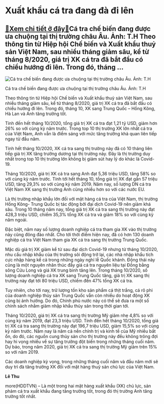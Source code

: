 Xuất khẩu cá tra đang đà đi lên
===============================

[:gift:Xem chi tiết ở đây:gift:](https://hddtvn.com/xuat-khau-ca-tra-dang-da-di-len/)Cá tra chế biến đang được ưa chuộng tại thị trường châu Âu. Ảnh: T.H Theo thông tin từ Hiệp hội Chế biến và Xuất khẩu thuỷ sản Việt Nam, sau nhiều tháng giảm sâu, kể từ tháng 8/2020, giá trị XK cá tra đã bắt đầu có chiều hướng đi lên. Trong đó, tháng …
------------------------------------------------------------------------------------------------------------------------------------------------------------------------------------------------------------------------------------------------------------





![Cá tra chế biến đang được ưa chuộng tại thị trường châu Âu. Ảnh: T.H](https://hddtvn.com/wp-content/uploads/2021/01/3735_11-1203_DSC_1781-2.jpg "Cá tra chế biến đang được ưa chuộng tại thị trường châu Âu. Ảnh: T.H")


Cá tra chế biến đang được ưa chuộng tại thị trường châu Âu. Ảnh: T.H



Theo thông tin từ Hiệp hội Chế biến và Xuất khẩu thuỷ sản Việt Nam, sau nhiều tháng giảm sâu, kể từ tháng 8/2020, giá trị XK cá tra đã bắt đầu có chiều hướng đi lên. Trong đó, tháng 10, XK sang Trung Quốc – Hồng Kông, Hà Lan và Anh tăng trưởng tốt.


Tính đến hết tháng 10/2020, tổng giá trị XK cá tra đạt 1,21 tỷ USD, giảm hơn 26% so với cùng kỳ năm trước. Trong top 10 thị trường XK lớn nhất cá tra của Việt Nam, Anh vẫn là điểm sáng với mức tăng trưởng khả quan liên tiếp ngay từ đầu năm.


Tính hết tháng 10/2020, XK cá tra sang thị trường này đã có 10 tháng liên tiếp giá trị XK tăng trưởng dương tại thị trường này. Đây là thị trường duy nhất trong top 10 thị trường lớn không bị giảm sút hay lý do khác là Covid-19.


Tháng 10/2020, giá trị XK cá tra sang Anh đạt 5,36 triệu USD, tăng 58% so với cùng kỳ năm trước. Tính tới hết tháng 10, tổng giá trị XK đạt gần 57 triệu USD, tăng 29,3% so với cùng kỳ năm 2019. Năm nay, số lượng DN cá tra Việt Nam XK sang thị trường Anh cũng nhiều hơn so với các nước EU.


Là thị trường nhập khẩu lớn đối với mặt hàng cá tra của Việt Nam, thị trường Hồng Kông- Trung Quốc bị tác động bởi đại dịch Covid-19 nên giảm khá sâu. Trong 10 tháng năm nay, tổng giá trị XK cá tra sang thị trường này đạt 428,3 triệu USD, chiếm 35,3% tổng XK cá tra và giảm 18% so với cùng kỳ năm ngoái.


Đặc biệt, năm nay số lượng doanh nghiệp cá tra tham gia XK vào thị trường này cũng đông đảo nhất. Cho tới thời điểm hiện nay, đã có hơn 130 doanh nghiệp cá tra Việt Nam tham gia XK cá tra sang thị trường Trung Quốc.


Mặc dù giá trị XK giảm kể từ sau đại dịch Covid-19 nhưng từ tháng 10/2020, nhu cầu nhập khẩu của thị trường sôi động trở lại, các nhà nhập khẩu tích cực nhập hàng kể cả trong những ngày nghỉ lễ Quốc khánh. Động thái này cũng là một nguyên nhân thúc đẩy giá cá tra nguyên liệu tại Đồng bằng sông Cửu Long và giá XK trung bình tăng lên. Trong tháng 10/2020, số lượng doanh nghiệp cá tra XK sang Trung Quốc tăng, giá trị XK sang thị trường này đạt tới 80 triệu USD, chiếm đến 47% tổng XK cá tra.


Tuy nhiên, cho tới nay, trữ lượng tồn kho sản phẩm cá thịt trắng, cá rô phi của doanh nghiệp thủy sản Trung Quốc vẫn còn nhiều do hoạt động XK cũng bị ảnh hưởng. Do đó, Chính phủ nước này có thể sẽ đưa ra một số chính sách nhằm giảm nhập khẩu thủy sản trong thời gian tới.


Tháng 10/2020, giá trị XK cá tra sang thị trường Mỹ giảm nhẹ 4,8% so với cùng kỳ năm 2019, đạt 23,3 triệu USD. Tính đến hết tháng 10/2020, tổng giá trị XK cá tra sang thị trường này đạt 196,7 triệu USD, giảm 15,5% so với cùng kỳ năm trước. Năm nay là năm cả nền chính trị và kinh tế của Mỹ nhiều bất ổn, do đó, các nguồn cung thủy sản cho thị trường này đều không trông đợi hay hi vọng nhiều về sự tăng trưởng đột biến trong những tháng cuối năm. Dự báo, trong năm 2020, giá trị XK cá tra sang thị trường Mỹ giảm trên 15% so với năm 2019.


Các doanh nghiệp kỳ vọng, trong những tháng cuối năm và đầu năm mới sẽ duy trì đà tăng trưởng XK đối với mặt hàng thuỷ sản chủ lực của Việt Nam.




**Lê Thu**



more(HDDTVN) – Là một trong hai mặt hàng xuất khẩu (XK) chủ lực, sản phảm cá tra xuất khẩu đang tăng trưởng tốt, trong đó thị trường Anh tăng trưởng tốt nhất.

